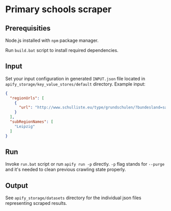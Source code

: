 # Primary schools scraper

## Prerequisities

Node.js installed with `npm` package manager.

Run `build.bat` script to install required dependencies.

## Input

Set your input configuration in generated `INPUT.json` file located in `apify_storage/key_value_stores/default` directory. Example input:

```json
{
  "regionUrls": [
    {
      "url": "http://www.schulliste.eu/type/grundschulen/?bundesland=sachsen"
    }
  ],
  "subRegionNames": [
    "Leipzig"
  ]
}
```

## Run

Invoke `run.bat` script or run `apify run -p` directly. `-p` flag stands for `--purge` and it's needed to clean previous crawling state properly.

## Output

See `apify_storage/datasets` directory for the individual json files representing scraped results.